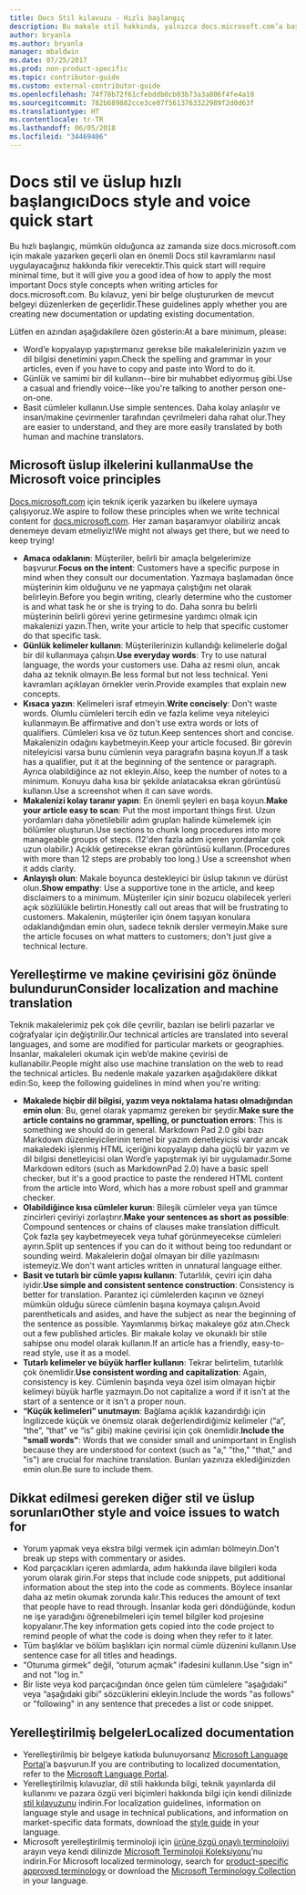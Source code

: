 ```yaml
---
title: Docs Stil kılavuzu - Hızlı başlangıç
description: Bu makale stil hakkında, yalnızca docs.microsoft.com’a başlangıç için gereken temel konuları içeren kısa bir kılavuzdur.
author: bryanla
ms.author: bryanla
manager: mbaldwin
ms.date: 07/25/2017
ms.prod: non-product-specific
ms.topic: contributor-guide
ms.custom: external-contributor-guide
ms.openlocfilehash: 74f78b72f61cfebddb0cb03b73a3a806f4fe4a10
ms.sourcegitcommit: 782b689882cce3ce07f5613763322989f2d0d63f
ms.translationtype: HT
ms.contentlocale: tr-TR
ms.lasthandoff: 06/05/2018
ms.locfileid: "34469406"
---
```

# <a name="docs-style-and-voice-quick-start"></a><span data-ttu-id="0314e-103">Docs stil ve üslup hızlı başlangıcı</span><span class="sxs-lookup"><span data-stu-id="0314e-103">Docs style and voice quick start</span></span>

<span data-ttu-id="0314e-104">Bu hızlı başlangıç, mümkün olduğunca az zamanda size docs.microsoft.com için makale yazarken geçerli olan en önemli Docs stil kavramlarını nasıl uygulayacağınız hakkında fikir verecektir.</span><span class="sxs-lookup"><span data-stu-id="0314e-104">This quick start will require minimal time, but it will give you a good idea of how to apply the most important Docs style concepts when writing articles for docs.microsoft.com.</span></span> <span data-ttu-id="0314e-105">Bu kılavuz, yeni bir belge oluştururken de mevcut belgeyi düzenlerken de geçerlidir.</span><span class="sxs-lookup"><span data-stu-id="0314e-105">These guidelines apply whether you are creating new documentation or updating existing documentation.</span></span>

<span data-ttu-id="0314e-106">Lütfen en azından aşağıdakilere özen gösterin:</span><span class="sxs-lookup"><span data-stu-id="0314e-106">At a bare minimum, please:</span></span>

- <span data-ttu-id="0314e-107">Word’e kopyalayıp yapıştırmanız gerekse bile makalelerinizin yazım ve dil bilgisi denetimini yapın.</span><span class="sxs-lookup"><span data-stu-id="0314e-107">Check the spelling and grammar in your articles, even if you have to copy and paste into Word to do it.</span></span>
- <span data-ttu-id="0314e-108">Günlük ve samimi bir dil kullanın--bire bir muhabbet ediyormuş gibi.</span><span class="sxs-lookup"><span data-stu-id="0314e-108">Use a casual and friendly voice--like you're talking to another person one-on-one.</span></span>
- <span data-ttu-id="0314e-109">Basit cümleler kullanın.</span><span class="sxs-lookup"><span data-stu-id="0314e-109">Use simple sentences.</span></span> <span data-ttu-id="0314e-110">Daha kolay anlaşılır ve insan/makine çevirmenler tarafından çevrilmeleri daha rahat olur.</span><span class="sxs-lookup"><span data-stu-id="0314e-110">They are easier to understand, and they are more easily translated by both human and machine translators.</span></span>

## <a name="use-the-microsoft-voice-principles"></a><span data-ttu-id="0314e-111">Microsoft üslup ilkelerini kullanma</span><span class="sxs-lookup"><span data-stu-id="0314e-111">Use the Microsoft voice principles</span></span>

<span data-ttu-id="0314e-112">[Docs.microsoft.com](https://docs.microsoft.com) için teknik içerik yazarken bu ilkelere uymaya çalışıyoruz.</span><span class="sxs-lookup"><span data-stu-id="0314e-112">We aspire to follow these principles when we write technical content for [docs.microsoft.com](https://docs.microsoft.com).</span></span> <span data-ttu-id="0314e-113">Her zaman başaramıyor olabiliriz ancak denemeye devam etmeliyiz!</span><span class="sxs-lookup"><span data-stu-id="0314e-113">We might not always get there, but we need to keep trying!</span></span>

- <span data-ttu-id="0314e-114">**Amaca odaklanın**: Müşteriler, belirli bir amaçla belgelerimize başvurur.</span><span class="sxs-lookup"><span data-stu-id="0314e-114">**Focus on the intent**: Customers have a specific purpose in mind when they consult our documentation.</span></span> <span data-ttu-id="0314e-115">Yazmaya başlamadan önce müşterinin kim olduğunu ve ne yapmaya çalıştığını net olarak belirleyin.</span><span class="sxs-lookup"><span data-stu-id="0314e-115">Before you begin writing, clearly determine who the customer is and what task he or she is trying to do.</span></span> <span data-ttu-id="0314e-116">Daha sonra bu belirli müşterinin belirli görevi yerine getirmesine yardımcı olmak için makalenizi yazın.</span><span class="sxs-lookup"><span data-stu-id="0314e-116">Then, write your article to help that specific customer do that specific task.</span></span>
- <span data-ttu-id="0314e-117">**Günlük kelimeler kullanın**: Müşterilerinizin kullandığı kelimelerle doğal bir dil kullanmaya çalışın.</span><span class="sxs-lookup"><span data-stu-id="0314e-117">**Use everyday words**: Try to use natural language, the words your customers use.</span></span> <span data-ttu-id="0314e-118">Daha az resmi olun, ancak daha az teknik olmayın.</span><span class="sxs-lookup"><span data-stu-id="0314e-118">Be less formal but not less technical.</span></span> <span data-ttu-id="0314e-119">Yeni kavramları açıklayan örnekler verin.</span><span class="sxs-lookup"><span data-stu-id="0314e-119">Provide examples that explain new concepts.</span></span>
- <span data-ttu-id="0314e-120">**Kısaca yazın**: Kelimeleri israf etmeyin.</span><span class="sxs-lookup"><span data-stu-id="0314e-120">**Write concisely**: Don't waste words.</span></span> <span data-ttu-id="0314e-121">Olumlu cümleleri tercih edin ve fazla kelime veya niteleyici kullanmayın.</span><span class="sxs-lookup"><span data-stu-id="0314e-121">Be affirmative and don't use extra words or lots of qualifiers.</span></span> <span data-ttu-id="0314e-122">Cümleleri kısa ve öz tutun.</span><span class="sxs-lookup"><span data-stu-id="0314e-122">Keep sentences short and concise.</span></span> <span data-ttu-id="0314e-123">Makalenizin odağını kaybetmeyin.</span><span class="sxs-lookup"><span data-stu-id="0314e-123">Keep your article focused.</span></span> <span data-ttu-id="0314e-124">Bir görevin niteleyicisi varsa bunu cümlenin veya paragrafın başına koyun.</span><span class="sxs-lookup"><span data-stu-id="0314e-124">If a task has a qualifier, put it at the beginning of the sentence or paragraph.</span></span> <span data-ttu-id="0314e-125">Ayrıca olabildiğince az not ekleyin.</span><span class="sxs-lookup"><span data-stu-id="0314e-125">Also, keep the number of notes to a minimum.</span></span> <span data-ttu-id="0314e-126">Konuyu daha kısa bir şekilde anlatacaksa ekran görüntüsü kullanın.</span><span class="sxs-lookup"><span data-stu-id="0314e-126">Use a screenshot when it can save words.</span></span>
- <span data-ttu-id="0314e-127">**Makalenizi kolay taranır yapın**: En önemli şeyleri en başa koyun.</span><span class="sxs-lookup"><span data-stu-id="0314e-127">**Make your article easy to scan**: Put the most important things first.</span></span> <span data-ttu-id="0314e-128">Uzun yordamları daha yönetilebilir adım grupları halinde kümelemek için bölümler oluşturun.</span><span class="sxs-lookup"><span data-stu-id="0314e-128">Use sections to chunk long procedures into more manageable groups of steps.</span></span> <span data-ttu-id="0314e-129">(12'den fazla adım içeren yordamlar çok uzun olabilir.) Açıklık getirecekse ekran görüntüsü kullanın.</span><span class="sxs-lookup"><span data-stu-id="0314e-129">(Procedures with more than 12 steps are probably too long.) Use a screenshot when it adds clarity.</span></span>
- <span data-ttu-id="0314e-130">**Anlayışlı olun**: Makale boyunca destekleyici bir üslup takının ve dürüst olun.</span><span class="sxs-lookup"><span data-stu-id="0314e-130">**Show empathy**: Use a supportive tone in the article, and keep disclaimers to a minimum.</span></span> <span data-ttu-id="0314e-131">Müşteriler için sinir bozucu olabilecek yerleri açık sözlülükle belirtin.</span><span class="sxs-lookup"><span data-stu-id="0314e-131">Honestly call out areas that will be frustrating to customers.</span></span> <span data-ttu-id="0314e-132">Makalenin, müşteriler için önem taşıyan konulara odaklandığından emin olun, sadece teknik dersler vermeyin.</span><span class="sxs-lookup"><span data-stu-id="0314e-132">Make sure the article focuses on what matters to customers; don't just give a technical lecture.</span></span>

## <a name="consider-localization-and-machine-translation"></a><span data-ttu-id="0314e-133">Yerelleştirme ve makine çevirisini göz önünde bulundurun</span><span class="sxs-lookup"><span data-stu-id="0314e-133">Consider localization and machine translation</span></span>

<span data-ttu-id="0314e-134">Teknik makalelerimiz pek çok dile çevrilir, bazıları ise belirli pazarlar ve coğrafyalar için değiştirilir.</span><span class="sxs-lookup"><span data-stu-id="0314e-134">Our technical articles are translated into several languages, and some are modified for particular markets or geographies.</span></span> <span data-ttu-id="0314e-135">İnsanlar, makaleleri okumak için web’de makine çevirisi de kullanabilir.</span><span class="sxs-lookup"><span data-stu-id="0314e-135">People might also use machine translation on the web to read the technical articles.</span></span> <span data-ttu-id="0314e-136">Bu nedenle makale yazarken aşağıdakilere dikkat edin:</span><span class="sxs-lookup"><span data-stu-id="0314e-136">So, keep the following guidelines in mind when you're writing:</span></span>

- <span data-ttu-id="0314e-137">**Makalede hiçbir dil bilgisi, yazım veya noktalama hatası olmadığından emin olun**: Bu, genel olarak yapmamız gereken bir şeydir.</span><span class="sxs-lookup"><span data-stu-id="0314e-137">**Make sure the article contains no grammar, spelling, or punctuation errors**: This is something we should do in general.</span></span> <span data-ttu-id="0314e-138">Markdown Pad 2.0 gibi bazı Markdown düzenleyicilerinin temel bir yazım denetleyicisi vardır ancak makaledeki işlenmiş HTML içeriğini kopyalayıp daha güçlü bir yazım ve dil bilgisi denetleyicisi olan Word’e yapıştırmak iyi bir uygulamadır.</span><span class="sxs-lookup"><span data-stu-id="0314e-138">Some Markdown editors (such as MarkdownPad 2.0) have a basic spell checker, but it's a good practice to paste the rendered HTML content from the article into Word, which has a more robust spell and grammar checker.</span></span>
- <span data-ttu-id="0314e-139">**Olabildiğince kısa cümleler kurun**: Bileşik cümleler veya yan tümce zincirleri çeviriyi zorlaştırır.</span><span class="sxs-lookup"><span data-stu-id="0314e-139">**Make your sentences as short as possible**: Compound sentences or chains of clauses make translation difficult.</span></span> <span data-ttu-id="0314e-140">Çok fazla şey kaybetmeyecek veya tuhaf görünmeyecekse cümleleri ayırın.</span><span class="sxs-lookup"><span data-stu-id="0314e-140">Split up sentences if you can do it without being too redundant or sounding weird.</span></span> <span data-ttu-id="0314e-141">Makalelerin doğal olmayan bir dille yazılmasını istemeyiz.</span><span class="sxs-lookup"><span data-stu-id="0314e-141">We don't want articles written in unnatural language either.</span></span>
- <span data-ttu-id="0314e-142">**Basit ve tutarlı bir cümle yapısı kullanın**: Tutarlılık, çeviri için daha iyidir.</span><span class="sxs-lookup"><span data-stu-id="0314e-142">**Use simple and consistent sentence construction**: Consistency is better for translation.</span></span> <span data-ttu-id="0314e-143">Parantez içi cümlelerden kaçının ve özneyi mümkün olduğu sürece cümlenin başına koymaya çalışın.</span><span class="sxs-lookup"><span data-stu-id="0314e-143">Avoid parentheticals and asides, and have the subject as near the beginning of the sentence as possible.</span></span> <span data-ttu-id="0314e-144">Yayımlanmış birkaç makaleye göz atın.</span><span class="sxs-lookup"><span data-stu-id="0314e-144">Check out a few published articles.</span></span> <span data-ttu-id="0314e-145">Bir makale kolay ve okunaklı bir stile sahipse onu model olarak kullanın.</span><span class="sxs-lookup"><span data-stu-id="0314e-145">If an article has a friendly, easy-to-read style, use it as a model.</span></span>
- <span data-ttu-id="0314e-146">**Tutarlı kelimeler ve büyük harfler kullanın**: Tekrar belirtelim, tutarlılık çok önemlidir.</span><span class="sxs-lookup"><span data-stu-id="0314e-146">**Use consistent wording and capitalization**: Again, consistency is key.</span></span> <span data-ttu-id="0314e-147">Cümlenin başında veya özel isim olmayan hiçbir kelimeyi büyük harfle yazmayın.</span><span class="sxs-lookup"><span data-stu-id="0314e-147">Do not capitalize a word if it isn't at the start of a sentence or it isn't a proper noun.</span></span>
- <span data-ttu-id="0314e-148">**“Küçük kelimeleri” unutmayın**: Bağlama açıklık kazandırdığı için İngilizcede küçük ve önemsiz olarak değerlendirdiğimiz kelimeler (“a”, “the”, “that” ve “is” gibi) makine çevirisi için çok önemlidir.</span><span class="sxs-lookup"><span data-stu-id="0314e-148">**Include the "small words"**: Words that we consider small and unimportant in English because they are understood for context (such as "a," "the," "that," and "is") are crucial for machine translation.</span></span> <span data-ttu-id="0314e-149">Bunları yazınıza eklediğinizden emin olun.</span><span class="sxs-lookup"><span data-stu-id="0314e-149">Be sure to include them.</span></span>

## <a name="other-style-and-voice-issues-to-watch-for"></a><span data-ttu-id="0314e-150">Dikkat edilmesi gereken diğer stil ve üslup sorunları</span><span class="sxs-lookup"><span data-stu-id="0314e-150">Other style and voice issues to watch for</span></span>

- <span data-ttu-id="0314e-151">Yorum yapmak veya ekstra bilgi vermek için adımları bölmeyin.</span><span class="sxs-lookup"><span data-stu-id="0314e-151">Don't break up steps with commentary or asides.</span></span>
- <span data-ttu-id="0314e-152">Kod parçacıkları içeren adımlarda, adım hakkında ilave bilgileri koda yorum olarak girin.</span><span class="sxs-lookup"><span data-stu-id="0314e-152">For steps that include code snippets, put additional information about the step into the code as comments.</span></span> <span data-ttu-id="0314e-153">Böylece insanlar daha az metin okumak zorunda kalır.</span><span class="sxs-lookup"><span data-stu-id="0314e-153">This reduces the amount of text that people have to read through.</span></span> <span data-ttu-id="0314e-154">İnsanlar koda geri döndüğünde, kodun ne işe yaradığını öğrenebilmeleri için temel bilgiler kod projesine kopyalanır.</span><span class="sxs-lookup"><span data-stu-id="0314e-154">The key information gets copied into the code project to remind people of what the code is doing when they refer to it later.</span></span>
- <span data-ttu-id="0314e-155">Tüm başlıklar ve bölüm başlıkları için normal cümle düzenini kullanın.</span><span class="sxs-lookup"><span data-stu-id="0314e-155">Use sentence case for all titles and headings.</span></span>
- <span data-ttu-id="0314e-156">“Oturuma girmek” değil, “oturum açmak” ifadesini kullanın.</span><span class="sxs-lookup"><span data-stu-id="0314e-156">Use "sign in" and not "log in."</span></span>
- <span data-ttu-id="0314e-157">Bir liste veya kod parçacığından önce gelen tüm cümlelere “aşağıdaki” veya “aşağıdaki gibi” sözcüklerini ekleyin.</span><span class="sxs-lookup"><span data-stu-id="0314e-157">Include the words "as follows" or "following" in any sentence that precedes a list or code snippet.</span></span>

## <a name="localized-documentation"></a><span data-ttu-id="0314e-158">Yerelleştirilmiş belgeler</span><span class="sxs-lookup"><span data-stu-id="0314e-158">Localized documentation</span></span>

- <span data-ttu-id="0314e-159">Yerelleştirilmiş bir belgeye katkıda bulunuyorsanız [Microsoft Language Portal](https://www.microsoft.com/Language/Default.aspx)’a başvurun.</span><span class="sxs-lookup"><span data-stu-id="0314e-159">If you are contributing to localized documentation, refer to the [Microsoft Language Portal](https://www.microsoft.com/Language/Default.aspx).</span></span>
- <span data-ttu-id="0314e-160">Yerelleştirilmiş kılavuzlar, dil stili hakkında bilgi, teknik yayınlarda dil kullanımı ve pazara özgü veri biçimleri hakkında bilgi için kendi dilinizde [stil kılavuzunu](https://www.microsoft.com/Language/StyleGuides.aspx) indirin.</span><span class="sxs-lookup"><span data-stu-id="0314e-160">For localization guidelines, information on language style and usage in technical publications, and information on market-specific data formats, download the [style guide](https://www.microsoft.com/Language/StyleGuides.aspx) in your language.</span></span>
- <span data-ttu-id="0314e-161">Microsoft yerelleştirilmiş terminoloji için [ürüne özgü onaylı terminolojiyi](https://www.microsoft.com/Language/Search.aspx) arayın veya kendi dilinizde [Microsoft Terminoloji Koleksiyonu](https://www.microsoft.com/Language/Terminology.aspx)’nu indirin.</span><span class="sxs-lookup"><span data-stu-id="0314e-161">For Microsoft localized terminology, search for [product-specific approved terminology](https://www.microsoft.com/Language/Search.aspx) or download the [Microsoft Terminology Collection](https://www.microsoft.com/Language/Terminology.aspx) in your language.</span></span>
